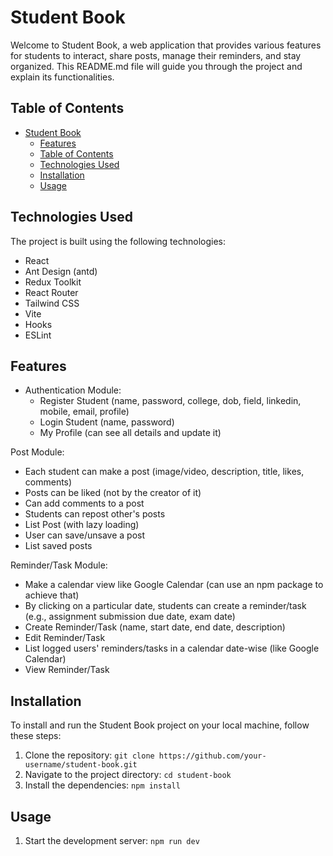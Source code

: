 # Student Book

Welcome to Student Book, a web application that provides various features for students to interact, share posts, manage their reminders, and stay organized. This README.md file will guide you through the project and explain its functionalities.

## Table of Contents

- [Student Book](#student-book)
  - [Features](#features)
  - [Table of Contents](#table-of-contents)
  - [Technologies Used](#technologies-used)
  - [Installation](#installation)
  - [Usage](#usage)

## Technologies Used

The project is built using the following technologies:

- React
- Ant Design (antd)
- Redux Toolkit
- React Router
- Tailwind CSS
- Vite
- Hooks
- ESLint


## Features

- Authentication Module:
  - Register Student (name, password, college, dob, field, linkedin, mobile, email, profile)
  - Login Student (name, password)
  - My Profile (can see all details and update it)

Post Module:
  - Each student can make a post (image/video, description, title, likes, comments)
  - Posts can be liked (not by the creator of it)
  - Can add comments to a post
  - Students can repost other's posts
  - List Post (with lazy loading)
  - User can save/unsave a post
  - List saved posts

Reminder/Task Module:
  - Make a calendar view like Google Calendar (can use an npm package to achieve that)
  - By clicking on a particular date, students can create a reminder/task (e.g., assignment submission due date, exam date)
  - Create Reminder/Task (name, start date, end date, description)
  - Edit Reminder/Task
  - List logged users' reminders/tasks in a calendar date-wise (like Google Calendar)
  - View Reminder/Task


## Installation

To install and run the Student Book project on your local machine, follow these steps:

1. Clone the repository: `git clone https://github.com/your-username/student-book.git`
2. Navigate to the project directory: `cd student-book`
3. Install the dependencies: `npm install`

## Usage

1. Start the development server: `npm run dev`



